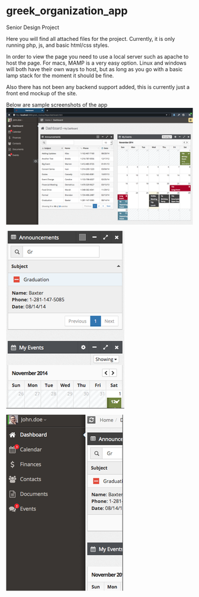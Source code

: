 greek_organization_app
======================

Senior Design Project

Here you will find all attached files for the project. Currently, it is only running php, js, and basic html/css styles. 

In order to view the page you need to use a local server such as apache to host the page. For macs, MAMP is a very easy option. 
Linux and windows will both have their own ways to host, but as long as you go with a basic lamp stack for the moment it should 
be fine. 

Also there has not been any backend support added, this is currently just a front end mockup of the site. 

Below are sample screenshots of the app
![Alt text](https://github.com/jfoster39/greek_organization_app/blob/master/img/screenshots/Screen%20Shot%202014-11-26%20at%2010.33.35%20AM.png)

![Alt text](https://github.com/jfoster39/greek_organization_app/blob/master/img/screenshots/Screen%20Shot%202014-11-26%20at%2010.34.40%20AM.png)

![Alt text](https://github.com/jfoster39/greek_organization_app/blob/master/img/screenshots/Screen%20Shot%202014-11-26%20at%2010.35.12%20AM.png)
